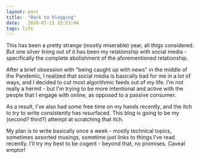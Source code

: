 ```yaml
---
layout: post
title:  "Back to blogging"
date:   2020-07-11 23:53:04
tags: life
---
```


This has been a pretty strange (mostly miserable) year, all thigs considered. But one silver lining out of it has been my relationship with social media - specifically the complete abolishment of the aforementioned relationship.

After a brief obsession with "being caught up with news" in the middle of the Pandemic, I realized that social media is basically bad for me in a lot of ways, and I decided to cut most algorithmic feeds out of my life. I'm not really a hermit - but I'm trying to be more intentional and active with the people that I engage with online, as opposed to a passive consumer.

As a result, I've also had some free time on my hands recently, and the itch to try to write consistently has resurfaced. This blog is going to be my (second? third?) attempt at scratching that itch.

My plan is to write basically once a week - mostly technical topics, sometimes assorted musings, sometime just links to things I've read recently. I'll try my best to be cogent - beyond that, no promises. Caveat emptor!